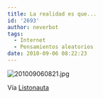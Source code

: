 ```yaml
---
title: La realidad es que...
id: '2693'
author: neverbot
tags:
  - Internet
  - Pensamientos aleatorios
date: 2010-09-06 08:22:23
---
```


![201009060821.jpg](./201009060821.jpg)

Vía [Listonauta](http://listo.tumblr.com/post/1053057675)